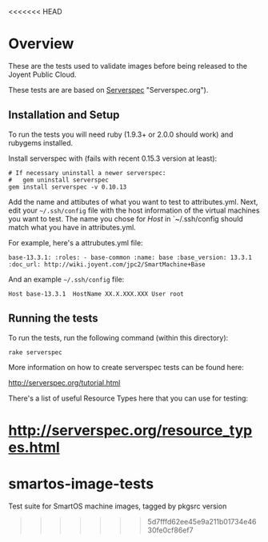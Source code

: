 <<<<<<< HEAD
# Overview

These are the tests used to validate images before being released to the Joyent Public Cloud.

These tests are are based on [Serverspec](http://serverspec.org) "Serverspec.org").

## Installation and Setup

To run the tests you will need ruby (1.9.3+ or 2.0.0 should work) and rubygems installed.

Install serverspec with (fails with recent 0.15.3 version at least):

    # If necessary uninstall a newer serverspec:
    #   gem uninstall serverspec
    gem install serverspec -v 0.10.13

Add the name and attibutes of what you want to test to attributes.yml. Next, edit your `~/.ssh/config` file with the host information of the virtual machines you want to test. The name you chose for _Host_ in `~/.ssh/config should match what you have in attributes.yml. 

For example, here's a attrubutes.yml file:

``
base-13.3.1:
  :roles:
    - base-common
  :name: base
  :base_version: 13.3.1
  :doc_url: http://wiki.joyent.com/jpc2/SmartMachine+Base
``

And an example `~/.ssh/config` file:

``
Host base-13.3.1 
  HostName XX.X.XXX.XXX
  User root
``

## Running the tests

To run the tests, run the following command (within this directory):

`rake serverspec`

More information on how to create serverspec tests can be found here:

http://serverspec.org/tutorial.html

There's a list of useful Resource Types here that you can use for testing:

http://serverspec.org/resource_types.html
=======
smartos-image-tests
===================

Test suite for SmartOS machine images, tagged by pkgsrc version
>>>>>>> 5d7fffd62ee45e9a211b01734e4630fe0cf86ef7
